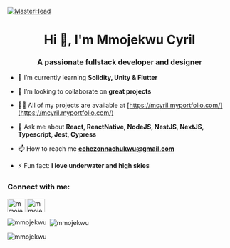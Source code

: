 
[![MasterHead](https://user-images.githubusercontent.com/56127021/176011588-8e8f93ee-dd29-4eb3-88b1-ad0c332b6084.jpeg)](https://mcyril.myportfolio.com/)

<h1 align="center">Hi 👋, I'm Mmojekwu Cyril</h1>
<h3 align="center">A passionate fullstack developer and designer</h3>

- 🌱 I’m currently learning **Solidity, Unity & Flutter**

- 👯 I’m looking to collaborate on **great projects**

- 👨‍💻 All of my projects are available at [https://mcyril.myportfolio.com/](https://mcyril.myportfolio.com/)

- 💬 Ask me about **React, ReactNative, NodeJS, NestJS, NextJS, Typescript, Jest, Cypress**

- 📫 How to reach me **echezonnachukwu@gmail.com**

- ⚡ Fun fact: **I love underwater and high skies**

<h3 align="left">Connect with me:</h3>
<p align="left">
<a href="https://linkedin.com/in/mmojekwu" target="blank"><img align="center" src="https://raw.githubusercontent.com/rahuldkjain/github-profile-readme-generator/master/src/images/icons/Social/linked-in-alt.svg" alt="mmojekwu" height="30" width="40" /></a>
<a href="https://www.behance.net/mmojekwu" target="blank"><img align="center" src="https://raw.githubusercontent.com/rahuldkjain/github-profile-readme-generator/master/src/images/icons/Social/behance.svg" alt="mmojekwu" height="30" width="40" /></a>
</p>

<p><img align="left" src="https://github-readme-stats.vercel.app/api/top-langs?username=mmojekwu&show_icons=true&locale=en&layout=compact" alt="mmojekwu" /></p>

<p>&nbsp;<img align="center" src="https://github-readme-stats.vercel.app/api?username=mmojekwu&show_icons=true&locale=en" alt="mmojekwu" /></p>

<p><img align="center" src="https://github-readme-streak-stats.herokuapp.com/?user=mmojekwu&" alt="mmojekwu" /></p>
